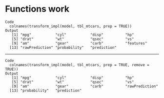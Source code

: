 # Functions work

    Code
      colnames(transform_impl(model, tbl_mtcars, prep = TRUE))
    Output
       [1] "mpg"           "cyl"           "disp"          "hp"           
       [5] "drat"          "wt"            "qsec"          "vs"           
       [9] "am"            "gear"          "carb"          "features"     
      [13] "rawPrediction" "probability"   "prediction"   

---

    Code
      colnames(transform_impl(model, tbl_mtcars, prep = TRUE, remove = TRUE))
    Output
       [1] "mpg"           "cyl"           "disp"          "hp"           
       [5] "drat"          "wt"            "qsec"          "vs"           
       [9] "am"            "gear"          "carb"          "rawPrediction"
      [13] "probability"   "prediction"   

